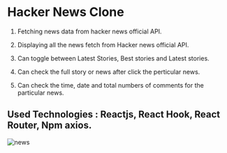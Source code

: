 # Hacker News Clone 

1. Fetching news data from hacker news official API.

2. Displaying all the news fetch from Hacker news official API.

3. Can toggle between Latest Stories, Best stories and Latest stories.

4. Can check the full story or news after click the perticular news.

5. Can check the time, date and total numbers of comments for the particular news.


## Used Technologies : Reactjs, React Hook, React Router, Npm axios.



![news](https://user-images.githubusercontent.com/83206716/116578767-5df7a580-a92f-11eb-876e-318491d615c4.png)
